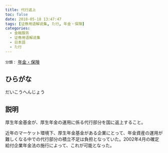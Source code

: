 ```yaml
---
title: 代行返上
toc: false
date: 2018-05-18 13:47:47
tags: [证券用语解说集, た行, 年金・保険]
categories:
  - 金融服务
  - 证券用语解说集
  - 日本語
  - た行
---
```


`分類：` [年金・保険](/tags/年金・保険/)

## ひらがな

だいこうへんじょう

## 説明

厚生年金基金が、厚生年金の運用に係る代行部分を国に返上すること。

近年のマーケット環境下、厚生年金基金がある企業にとって、年金資産の運用が難しくなる中での代行部分の積立不足は負担となっていた。2002年4月の確定給付企業年金法の施行によって、これが可能となった。
